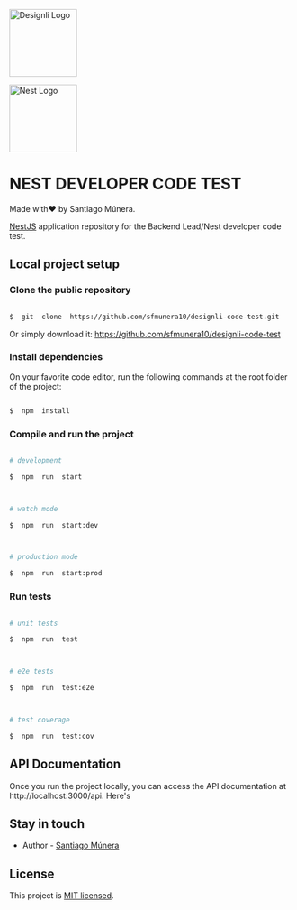 <p  align="center">

<a  href="http://nestjs.com/"  target="blank"><img  src="https://designli.co/hs-fs/hubfs/images/global%20components/logo/logoWhite-compressed.png?width=882&height=246&name=logoWhite-compressed.png"  width="120"  alt="Designli Logo"  /></a>

<a  href="http://nestjs.com/"  target="blank"><img  src="https://nestjs.com/img/logo-small.svg"  width="120"  alt="Nest Logo"  /></a>

</p>

# NEST DEVELOPER CODE TEST

Made with❤️ by Santiago Múnera.

[NestJS](https://github.com/sfmunera10/designli-code-test) application repository for the Backend Lead/Nest developer code test.

## Local project setup

### Clone the public repository

```bash

$  git  clone  https://github.com/sfmunera10/designli-code-test.git

```

Or simply download it: https://github.com/sfmunera10/designli-code-test

### Install dependencies

On your favorite code editor, run the following commands at the root folder of the project:

```bash

$  npm  install

```

### Compile and run the project

```bash

# development

$  npm  run  start



# watch mode

$  npm  run  start:dev



# production mode

$  npm  run  start:prod

```

### Run tests

```bash

# unit tests

$  npm  run  test



# e2e tests

$  npm  run  test:e2e



# test coverage

$  npm  run  test:cov

```

## API Documentation

Once you run the project locally, you can access the API documentation at http://localhost:3000/api. Here's

## Stay in touch

- Author - [Santiago Múnera](https://www.linkedin.com/in/sfmd/)

## License

This project is [MIT licensed](https://github.com/sfmunera10/designli-code-test/blob/main/LICENSE).
